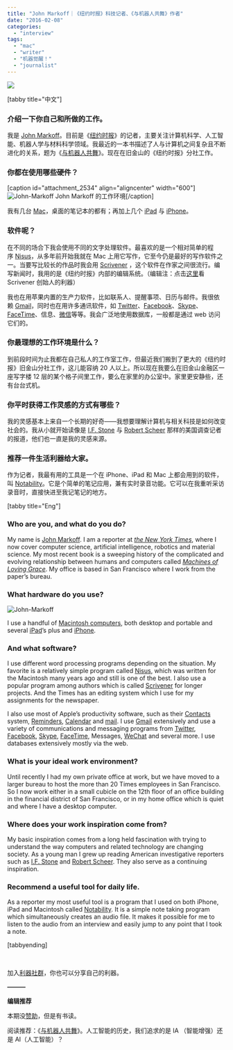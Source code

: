 ```yaml
---
title: "John Markoff｜《纽约时报》科技记者、《与机器人共舞》作者"
date: "2016-02-08"
categories: 
  - "interview"
tags: 
  - "mac"
  - "writer"
  - "机器觉醒！"
  - "journalist"
---
```


![](/images/John-Markoff1.jpg)

\[tabby title="中文"\]

### 介绍一下你自己和所做的工作。

我是 [John Markoff](https://twitter.com/markoff?lang=zh-cn)。目前是《[纽约时报](https://www.nytimes.com/)》的记者，主要关注计算机科学、人工智能、机器人学与材料科学领域。我最近的一本书描述了人与计算机之间复杂且不断进化的关系，题为《[与机器人共舞](https://www.amazon.cn/gp/product/B017N6I5KA/ref=dp-kindle-redirect?ie=UTF8&btkr=1)》。现在在旧金山的《纽约时报》分社工作。

### 你都在使用哪些硬件？

\[caption id="attachment\_2534" align="aligncenter" width="600"\]![John-Markoff](/images/John-Markoff.jpg) John Markoff 的工作环境\[/caption\]

我有几台 [Mac](https://www.apple.com/cn/mac/)，桌面的笔记本的都有；再加上几个 [iPad](https://www.apple.com/cn/ipad/) 与 [iPhone](https://www.apple.com/cn/iphone/)。

### 软件呢？

在不同的场合下我会使用不同的文字处理软件。最喜欢的是一个相对简单的程序 [Nisus](https://www.nisus.com/)，从多年前开始我就在 Mac 上用它写作，它至今仍是最好的写作软件之一。当要写比较长的作品时我会用 [Scrivener](https://www.literatureandlatte.com/scrivener.php) ，这个软件在作家之间很流行。编写新闻时，我用的是《纽约时报》内部的编辑系统。（编辑注：点击[这里](https://liqi.io/keith-blount/)看 Scrivener 创始人的利器）

我也在用苹果内置的生产力软件，比如联系人、提醒事项、日历与邮件。我很依赖 [Gmail](https://mail.google.com)，同时也在用许多通讯软件，如 [Twitter](https://twitter.com/markoff?lang=zh-cn)、[Facebook](https://www.facebook.com/markoffjohn?fref=ts)、[Skype](https://www.skype.com/zh-Hans/)、[FaceTime](https://www.apple.com/mac/facetime/)、信息、[微信](https://wx.qq.com/)等等。我会广泛地使用数据库，一般都是通过 web 访问它们的。

### 你最理想的工作环境是什么？

到前段时间为止我都在自己私人的工作室工作，但最近我们搬到了更大的《纽约时报》旧金山分社工作，这儿能容纳 20 人以上。所以现在我要么在旧金山金融区一座写字楼 12 层的某个格子间里工作，要么在家里的办公室中。家里更安静些，还有台台式机。

### 你平时获得工作灵感的方式有哪些？

我的灵感基本上来自一个长期的好奇——我想要理解计算机与相关科技是如何改变社会的。我从小就开始读像是 [I.F. Stone](https://en.wikipedia.org/wiki/I._F._Stone) 与 [Robert Scheer](https://en.wikipedia.org/wiki/Robert_Scheer) 那样的美国调查记者的报道，他们也一直是我的灵感来源。

### 推荐一件生活利器给大家。

作为记者，我最有用的工具是一个在 iPhone、iPad 和 Mac 上都会用到的软件，叫 [Notability](https://www.gingerlabs.com/)。它是个简单的笔记应用，兼有实时录音功能。它可以在我重听采访录音时，直接快进至我记笔记的地方。

\[tabby title="Eng"\]

### Who are you, and what do you do?

My name is [John Markoff](https://twitter.com/markoff?lang=zh-cn). I am a reporter at _[the New York Times](https://www.nytimes.com/)_, where I now cover computer science, artificial intelligence, robotics and material science. My most recent book is a sweeping history of the complicated and evolving relationship between humans and computers called _[Machines of Loving Grace](https://www.amazon.cn/gp/product/B017N6I5KA/ref=dp-kindle-redirect?ie=UTF8&btkr=1)_. My office is based in San Francisco where I work from the paper’s bureau.

### What hardware do you use?

![John-Markoff](/images/John-Markoff.jpg)

I use a handful of [Macintosh computers](https://www.apple.com/cn/mac/), both desktop and portable and several [iPad](https://www.apple.com/cn/ipad/)’s plus and [iPhone](https://www.apple.com/cn/iphone/).

### And what software?

I use different word processing programs depending on the situation. My favorite is a relatively simple program called [Nisus](https://www.nisus.com/), which was written for the Macintosh many years ago and still is one of the best. I also use a popular program among authors which is called [Scrivener](https://www.literatureandlatte.com/scrivener.php) for longer projects. And the Times has an editing system which I use for my assignments for the newspaper.

I also use most of Apple’s productivity software, such as their [Contacts](https://support.apple.com/zh-cn/HT204150) system, [Reminders](https://support.apple.com/zh-cn/HT202335), [Calendar](https://support.apple.com/zh-cn/HT202835) and [mail](https://support.apple.com/zh-cn/HT204093). I use [Gmail](https://mail.google.com) extensively and use a variety of communications and messaging programs from [Twitter](https://twitter.com/markoff?lang=zh-cn), [Facebook](https://www.facebook.com/markoffjohn?fref=ts), [Skype](https://www.skype.com/zh-Hans/), [FaceTime](https://www.apple.com/mac/facetime/), Messages, [WeChat](https://wx.qq.com/) and several more. I use databases extensively mostly via the web.

### What is your ideal work environment?

Until recently I had my own private office at work, but we have moved to a larger bureau to host the more than 20 Times employees in San Francisco. So I now work either in a small cubicle on the 12th floor of an office building in the financial district of San Francisco, or in my home office which is quiet and where I have a desktop computer.

### Where does your work inspiration come from?

My basic inspiration comes from a long held fascination with trying to understand the way computers and related technology are changing society. As a young man I grew up reading American investigative reporters such as [I.F. Stone](https://en.wikipedia.org/wiki/I._F._Stone) and [Robert Scheer](https://en.wikipedia.org/wiki/Robert_Scheer). They also serve as a continuing inspiration.

### Recommend a useful tool for daily life.

As a reporter my most useful tool is a program that I used on both iPhone, iPad and Macintosh called [Notability](https://www.gingerlabs.com/). It is a simple note taking program which simultaneously creates an audio file. It makes it possible for me to listen to the audio from an interview and easily jump to any point that I took a note.

\[tabbyending\]

 

加入[利器社群](https://liqi.io/community/)，你也可以分享自己的利器。

**———**

**编辑推荐**

本期没[赞助](https://liqi.io/sponsorship/)，但是有书读。

阅读推荐：《[与机器人共舞](https://www.amazon.cn/%E4%B8%8E%E6%9C%BA%E5%99%A8%E4%BA%BA%E5%85%B1%E8%88%9E-%E7%BA%A6%E7%BF%B0%C2%B7-%E9%A9%AC%E5%B0%94%E7%A7%91%E5%A4%AB/dp/B017N6I5KA/)》。人工智能的历史，我们追求的是 IA （智能增强）还是 AI（人工智能）？
